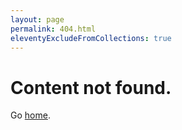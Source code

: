 ```yaml
---
layout: page
permalink: 404.html
eleventyExcludeFromCollections: true
---
```

# Content not found.

Go <a href="{{ '/' | url }}">home</a>.
